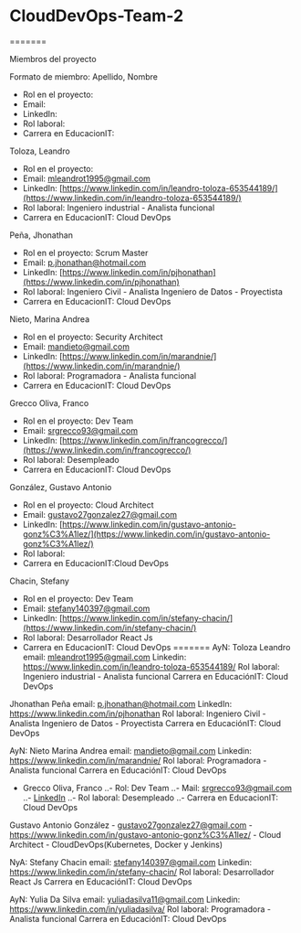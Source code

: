 # CloudDevOps-Team-2


=======


Miembros del proyecto

Formato de miembro:
Apellido, Nombre
- Rol en el proyecto:
- Email:
- LinkedIn:
- Rol laboral:
- Carrera en EducacionIT:

Toloza, Leandro
- Rol en el proyecto:
- Email: mleandrot1995@gmail.com
- LinkedIn: [https://www.linkedin.com/in/leandro-toloza-653544189/](https://www.linkedin.com/in/leandro-toloza-653544189/)
- Rol laboral: Ingeniero industrial - Analista funcional
- Carrera en EducacionIT: Cloud DevOps

Peña, Jhonathan
- Rol en el proyecto: Scrum Master
- Email: p.jhonathan@hotmail.com
- LinkedIn: [https://www.linkedin.com/in/pjhonathan](https://www.linkedin.com/in/pjhonathan)
- Rol laboral: Ingeniero Civil - Analista Ingeniero de Datos - Proyectista
- Carrera en EducacionIT: Cloud DevOps

Nieto, Marina Andrea
- Rol en el proyecto: Security Architect
- Email:  mandieto@gmail.com
- LinkedIn: [https://www.linkedin.com/in/marandnie/](https://www.linkedin.com/in/marandnie/)
- Rol laboral: Programadora - Analista funcional
- Carrera en EducacionIT: Cloud DevOps

Grecco Oliva, Franco
- Rol en el proyecto: Dev Team
- Email: srgrecco93@gmail.com
- LinkedIn: [https://www.linkedin.com/in/francogrecco/](https://www.linkedin.com/in/francogrecco/)
- Rol laboral: Desempleado
- Carrera en EducacionIT: Cloud DevOps

González, Gustavo Antonio
- Rol en el proyecto: Cloud Architect
- Email: gustavo27gonzalez27@gmail.com
- LinkedIn: [https://www.linkedin.com/in/gustavo-antonio-gonz%C3%A1lez/](https://www.linkedin.com/in/gustavo-antonio-gonz%C3%A1lez/)
- Rol laboral:
- Carrera en EducacionIT:Cloud DevOps

Chacin, Stefany
- Rol en el proyecto: Dev Team
- Email: stefany140397@gmail.com
- LinkedIn: [https://www.linkedin.com/in/stefany-chacin/](https://www.linkedin.com/in/stefany-chacin/)
- Rol laboral: Desarrollador React Js
- Carrera en EducacionIT: Cloud DevOps
=======
AyN: Toloza Leandro
email: mleandrot1995@gmail.com
Linkedin: https://www.linkedin.com/in/leandro-toloza-653544189/
Rol laboral: Ingeniero industrial - Analista funcional
Carrera en EducaciónIT: Cloud DevOps

Jhonathan Peña
email: p.jhonathan@hotmail.com
LinkedIn: https://www.linkedin.com/in/pjhonathan
Rol laboral: Ingeniero Civil - Analista Ingeniero de Datos - Proyectista
Carrera en EducaciónIT: Cloud DevOps

AyN: Nieto Marina Andrea
email: mandieto@gmail.com
Linkedin: https://www.linkedin.com/in/marandnie/
Rol laboral: Programadora - Analista funcional
Carrera en EducaciónIT: Cloud DevOps

- Grecco Oliva, Franco
..- Rol: Dev Team
..- Mail: srgrecco93@gmail.com
..- [LinkedIn](https://www.linkedin.com/in/francogrecco)
..- Rol laboral: Desempleado
..- Carrera en EducacionIT: Cloud DevOps

Gustavo Antonio González - gustavo27gonzalez27@gmail.com - https://www.linkedin.com/in/gustavo-antonio-gonz%C3%A1lez/ - Cloud Architect - CloudDevOps(Kubernetes, Docker y Jenkins)

NyA: Stefany Chacin
email: stefany140397@gmail.com
Linkedin: https://www.linkedin.com/in/stefany-chacin/
Rol laboral: Desarrollador React Js
Carrera en EducaciónIT: Cloud DevOps


AyN: Yulia Da Silva
email: yuliadasilva11@gmail.com
Linkedin: https://www.linkedin.com/in/yuliadasilva/
Rol laboral: Programadora - Analista funcional
Carrera en EducaciónIT: Cloud DevOps

